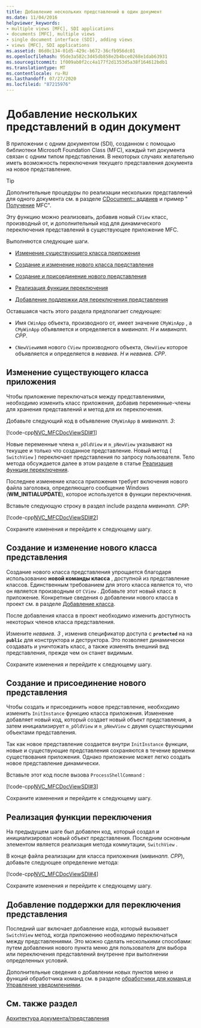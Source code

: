 ```yaml
---
title: Добавление нескольких представлений в один документ
ms.date: 11/04/2016
helpviewer_keywords:
- multiple views [MFC], SDI applications
- documents [MFC], multiple views
- single document interface (SDI), adding views
- views [MFC], SDI applications
ms.assetid: 86d0c134-01d5-429c-b672-36cfb956dc01
ms.openlocfilehash: 95de3a582c3d45db858e2b4bce0268e1dab63931
ms.sourcegitcommit: 1f009ab0f2cc4a177f2d1353d5a38f164612bdb1
ms.translationtype: MT
ms.contentlocale: ru-RU
ms.lasthandoff: 07/27/2020
ms.locfileid: "87215976"
---
```

# <a name="adding-multiple-views-to-a-single-document"></a>Добавление нескольких представлений в один документ

В приложении с одним документом (SDI), созданном с помощью библиотеки Microsoft Foundation Class (MFC), каждый тип документа связан с одним типом представления. В некоторых случаях желательно иметь возможность переключения текущего представления документа на новое представление.

> [!TIP]
> Дополнительные процедуры по реализации нескольких представлений для одного документа см. в разделе [CDocument:: аддвиев](reference/cdocument-class.md#addview) и пример " [Получение](../overview/visual-cpp-samples.md) MFC".

Эту функцию можно реализовать, добавив новый `CView` класс, производный от, и дополнительный код для динамического переключения представлений в существующее приложение MFC.

Выполняются следующие шаги.

- [Изменение существующего класса приложения](#vcconmodifyexistingapplicationa1)

- [Создание и изменение нового класса представления](#vcconnewviewclassa2)

- [Создание и присоединение нового представления](#vcconattachnewviewa3)

- [Реализация функции переключения](#vcconswitchingfunctiona4)

- [Добавление поддержки для переключения представления](#vcconswitchingtheviewa5)

Оставшаяся часть этого раздела предполагает следующее:

- Имя `CWinApp` объекта, производного от, имеет значение `CMyWinApp` , а `CMyWinApp` объявляется и определяется в *мивинапп. H* и *мивинапп. CPP*.

- `CNewView`имя нового `CView` производного объекта, `CNewView` которое объявляется и определяется в *неввиев. H* и *неввиев. CPP*.

## <a name="modify-the-existing-application-class"></a><a name="vcconmodifyexistingapplicationa1"></a>Изменение существующего класса приложения

Чтобы приложение переключаться между представлениями, необходимо изменить класс приложения, добавив переменные-члены для хранения представлений и метод для их переключения.

Добавьте следующий код в объявление `CMyWinApp` в *мивинапп. З*:

[!code-cpp[NVC_MFCDocViewSDI#1](codesnippet/cpp/adding-multiple-views-to-a-single-document_1.h)]

Новые переменные члена `m_pOldView` и `m_pNewView` указывают на текущее и только что созданное представление. Новый метод ( `SwitchView` ) переключает представления по запросу пользователя. Тело метода обсуждается далее в этом разделе в статье [Реализация функции переключения](#vcconswitchingfunctiona4).

Последнее изменение класса приложения требует включения нового файла заголовка, определяющего сообщение Windows (**WM_INITIALUPDATE**), которое используется в функции переключения.

Вставьте следующую строку в раздел include раздела *мивинапп. CPP*:

[!code-cpp[NVC_MFCDocViewSDI#2](codesnippet/cpp/adding-multiple-views-to-a-single-document_2.cpp)]

Сохраните изменения и перейдите к следующему шагу.

## <a name="create-and-modify-the-new-view-class"></a><a name="vcconnewviewclassa2"></a>Создание и изменение нового класса представления

Создание нового класса представления упрощается благодаря использованию **новой команды класса** , доступной из представление классов. Единственным требованием для этого класса является то, что он является производным от `CView` . Добавьте этот новый класс в приложение. Конкретные сведения о добавлении нового класса в проект см. в разделе [Добавление класса](../ide/adding-a-class-visual-cpp.md).

После добавления класса в проект необходимо изменить доступность некоторых членов класса представления.

Измените *неввиев. З* , изменив спецификатор доступа с **`protected`** на на **`public`** для конструктора и деструктора. Это позволяет динамически создавать и уничтожать класс, а также изменять внешний вид представления, прежде чем он станет видимым.

Сохраните изменения и перейдите к следующему шагу.

## <a name="create-and-attach-the-new-view"></a><a name="vcconattachnewviewa3"></a>Создание и присоединение нового представления

Чтобы создать и присоединить новое представление, необходимо изменить `InitInstance` функцию класса приложения. Изменение добавляет новый код, который создает новый объект представления, а затем инициализирует `m_pOldView` и `m_pNewView` с двумя существующими объектами представления.

Так как новое представление создается внутри `InitInstance` функции, новые и существующие представления сохраняются в течение времени существования приложения. Однако приложение может легко создать новое представление динамически.

Вставьте этот код после вызова `ProcessShellCommand` :

[!code-cpp[NVC_MFCDocViewSDI#3](codesnippet/cpp/adding-multiple-views-to-a-single-document_3.cpp)]

Сохраните изменения и перейдите к следующему шагу.

## <a name="implement-the-switching-function"></a><a name="vcconswitchingfunctiona4"></a>Реализация функции переключения

На предыдущем шаге был добавлен код, который создал и инициализировал новый объект представления. Последним основным элементом является реализация метода коммутации, `SwitchView` .

В конце файла реализации для класса приложения (*мивинапп. CPP*), добавьте следующее определение метода:

[!code-cpp[NVC_MFCDocViewSDI#4](codesnippet/cpp/adding-multiple-views-to-a-single-document_4.cpp)]

Сохраните изменения и перейдите к следующему шагу.

## <a name="add-support-for-switching-the-view"></a><a name="vcconswitchingtheviewa5"></a>Добавление поддержки для переключения представления

Последний шаг включает добавление кода, который вызывает `SwitchView` метод, когда приложению необходимо переключаться между представлениями. Это можно сделать несколькими способами: путем добавления нового пункта меню для пользователя для выбора или переключения представлений внутренне при выполнении определенных условий.

Дополнительные сведения о добавлении новых пунктов меню и функций обработчика команд см. в разделе [обработчики для команд и Управление уведомлениями](handlers-for-commands-and-control-notifications.md).

## <a name="see-also"></a>См. также раздел

[Архитектура документа/представления](document-view-architecture.md)
